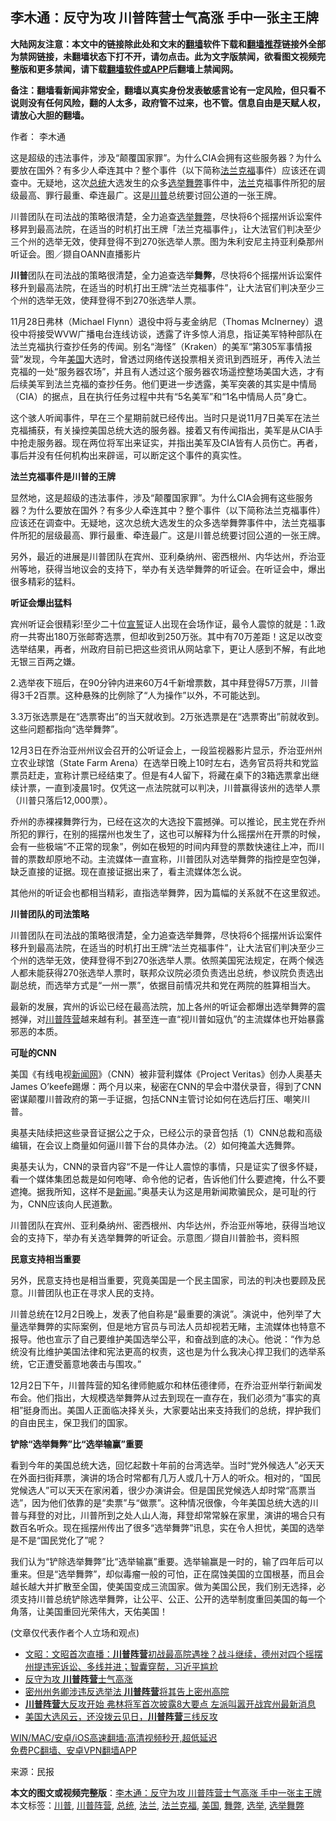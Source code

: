  <h2>李木通：反守为攻 川普阵营士气高涨 手中一张主王牌</h2> <p class="notice"><b>大陆网友注意：本文中的链接除此处和文末的<a href="https://github.com/bannedbook/fanqiang" >翻墙</a>软件下载和<a href="https://github.com/killgcd/justmysocks/blob/master/README.md">翻墙推荐</a>链接外全部为禁网链接，未翻墙状态下打不开，请勿点击。此为文字版禁闻，欲看图文视频完整版和更多禁闻，请下载<a href="https://github.com/bannedbook/fanqiang">翻墙软件或APP</a>后翻墙上禁闻网。</p><p>备注：翻墙看新闻非常安全，翻墙以真实身份发表敏感言论有一定风险，但只看不说则没有任何风险，翻的人太多，政府管不过来，也不管。信息自由是天赋人权，请放心大胆的翻墙。</b></p>  <div class="entry"> <p>作者： 李木通</p> <p id="summary">这是超级的违法事件，涉及“颠覆国家罪”。为什么CIA会拥有这些服务器？为什么要放在国外？有多少人牵连其中？整个事件（以下简称<a href="https://www.bannedbook.org/bnews/tag/%E6%B3%95%E5%85%B0%E5%85%8B%E7%A6%8F/" class="st_tag internal_tag" rel="tag" title="标签 法兰克福 下的日志">法兰克福</a>事件）应该还在调查中。无疑地，这次<a href="https://www.bannedbook.org/bnews/tag/%e6%80%bb%e7%bb%9f/" class="st_tag internal_tag" rel="tag" title="标签 总统 下的日志">总统</a>大选发生的众多<a href="https://www.bannedbook.org/bnews/tag/%e9%80%89%e4%b8%be/" class="st_tag internal_tag" rel="tag" title="标签 选举 下的日志">选举</a><a href="https://www.bannedbook.org/bnews/tag/%E8%88%9E%E5%BC%8A/" class="st_tag internal_tag" rel="tag" title="标签 舞弊 下的日志">舞弊</a>事件中，<a href="https://www.bannedbook.org/bnews/tag/%E6%B3%95%E5%85%B0/" class="st_tag internal_tag" rel="tag" title="标签 法兰 下的日志">法兰</a>克福事件所犯的层级最高、罪行最重、牵连最广。这是<a href="https://www.bannedbook.org/bnews/tag/%e5%b7%9d%e6%99%ae/" class="st_tag internal_tag" rel="tag" title="标签 川普 下的日志">川普</a>总统要讨回公道的一张王牌。</p> <p id="conimg">川普团队在司法战的策略很清楚，全力追查<a href="https://www.bannedbook.org/bnews/tag/%E9%80%89%E4%B8%BE%E8%88%9E%E5%BC%8A/" class="st_tag internal_tag" rel="tag" title="标签 选举舞弊 下的日志">选举舞弊</a>，尽快将6个摇摆州诉讼案件移昇到最高法院，在适当的时机打出王牌「法兰克福事件」，让大法官们判决至少三个州的选举无效，使拜登得不到270张选举人票。图为朱利安尼主持亚利桑那州听证会。图／撷自OANN直播影片</p> <p><strong>川普</strong>团队在司法战的策略很清楚，全力追查选举<strong>舞弊</strong>，尽快将6个摇摆州诉讼案件移升到最高法院，在适当的时机打出王牌“法兰克福事件”，让大法官们判决至少三个州的选举无效，使拜登得不到270张选举人票。</p> <p>11月28日弗林（Michael Flynn）退役中将与麦金纳尼（Thomas McInerney）退役中将接受WVW广播电台连线访谈，透露了许多惊人消息，指证美军特种部队在法兰克福执行查抄任务的传闻。别名“海怪”（Kraken）的美军“第305军事情报营”发现，今年<a href="https://www.bannedbook.org/bnews/tag/%e7%be%8e%e5%9b%bd/" class="st_tag internal_tag" rel="tag" title="标签 美国 下的日志">美国</a>大选时，曾透过网络传送投票相关资讯到西班牙，再传入法兰克福的一处“服务器农场”，并且有人透过这个服务器农场遥控整场美国大选，才有后续美军到法兰克福的查抄任务。他们更进一步透露，美军突袭的其实是中情局（CIA）的据点，且在执行任务过程中共有“5名美军”和“1名中情局人员”身亡。</p> <p>这个骇人听闻事件，早在三个星期前就已经传出。当时只是说11月7日美军在法兰克福捕获，有关操控美国总统大选的服务器。接着又有传闻指出，美军是从CIA手中抢走服务器。现在两位将军出来证实，并指出美军及CIA皆有人员伤亡。再者，事后并没有任何机构出来辟谣，可以断定这个事件的真实性。</p> <p><strong>法兰克福事件是川普的王牌</strong></p> <p>显然地，这是超级的违法事件，涉及“颠覆国家罪”。为什么CIA会拥有这些服务器？为什么要放在国外？有多少人牵连其中？整个事件（以下简称法兰克福事件）应该还在调查中。无疑地，这次总统大选发生的众多选举舞弊事件中，法兰克福事件所犯的层级最高、罪行最重、牵连最广。这是川普总统要讨回公道的一张王牌。</p>  <p>另外，最近的进展是川普团队在宾州、亚利桑纳州、密西根州、内华达州，乔治亚州等地，获得当地议会的支持下，举办有关选举舞弊的听证会。在听证会中，爆出很多精彩的猛料。</p> <p><strong>听证会爆出猛料</strong></p> <p>宾州听证会很精彩!至少二十位<span class='wp_keywordlink'><a href="https://www.bannedbook.org/forum5/topic17.html" title="宣誓与预言" target="_blank">宣誓</a></span>证人出现在会场作证，最令人震惊的就是：1.政府一共寄出180万张邮寄选票，但却收到250万张。其中有70万差距！这足以改变选举结果，再者，州政府目前已把这些资讯从网站拿下，更让人感到不解，有此地无银三百两之嫌。</p> <p>2.选举夜下班后，在90分钟内进来60万4千新增票数，其中拜登得57万票，川普得3千2百票。这种悬殊的比例除了“人为操作”以外，不可能达到。</p> <p>3.3万张选票是在“选票寄出”的当天就收到。2万张选票是在“选票寄出”前就收到。这些问题都指向“选举舞弊”。</p> <p>12月3日在乔治亚州州议会召开的公听证会上，一段监视器影片显示，乔治亚州州立农业球馆（State Farm Arena）在选举日晚上10时左右，选务官员将共和党监票员赶走，宣称计票已经结束了。但是有4人留下，将藏在桌下的3箱选票拿出继续计票，一直到凌晨1时。仅凭这一点法院就可以判决，川普赢得该州的选举人票（川普只落后12,000票）。</p> <p>乔州的赤裸裸舞弊行为，已经在这次的大选投下震撼弹。可以推论，民主党在乔州所犯的罪行，在别的摇摆州也发生了，这也可以解释为什么摇摆州在开票的时候，会有一些极端“不正常的现象”，例如在极短的时间内拜登的票数快速往上冲，而川普的票数却原地不动。主流媒体一直宣称，川普团队对选举舞弊的指控是空包弹，缺乏直接的证据。现在直接证据出来了，看主流媒体怎么说。</p> <p>其他州的听证会也都相当精彩，直指选举舞弊，因为篇幅的关系就不在这里叙述。</p>  <p><strong>川普团队的司法策略</strong></p> <p>川普团队在司法战的策略很清楚，全力追查选举舞弊，尽快将6个摇摆州诉讼案件移升到最高法院，在适当的时机打出王牌“法兰克福事件”，让大法官们判决至少三个州的选举无效，使拜登得不到270张选举人票。依照美国宪法规定，在两个候选人都未能获得270张选举人票时，联邦众议院必须负责选出总统，参议院负责选出副总统，而选举方式是“一州一票”，依据目前情况共和党在两院的胜算相当大。</p> <p>最新的发展，宾州的诉讼已经在最高法院，加上各州的听证会都爆出选举舞弊的震撼弹，对<a href="https://www.bannedbook.org/bnews/tag/%e5%b7%9d%e6%99%ae%e9%98%b5%e8%90%a5/" class="st_tag internal_tag" rel="tag" title="标签 川普阵营 下的日志">川普阵营</a>越来越有利。甚至连一直“视川普如寇仇”的主流媒体也开始暴露邪恶的本质。</p> <p><strong>可耻的CNN</strong></p> <p>美国《有线电视<span class='wp_keywordlink_affiliate'><a href="https://www.bannedbook.org/" title="新闻网">新闻网</a></span>》（CNN）被非营利媒体《Project Veritas》创办人奥基夫James O’keefe踢爆：两个月以来，秘密在CNN的早会中潜伏录音，得到了CNN密谋颠覆川普政府的第一手证据，包括CNN主管讨论如何在选后打压、嘲笑川普。</p> <p>奥基夫陆续把这些录音证据公之于众，已经公示的录音包括（1）CNN总裁和高级编辑，在会议上商量如何逼川普下台的具体办法。（2）如何掩盖大选舞弊。</p> <p>奥基夫认为，CNN的录音内容“不是一件让人震惊的事情，只是证实了很多怀疑，看一个媒体集团总裁是如何咆哮、命令他的记者，告诉他们什么要遮掩，什么不要遮掩。据我所知，这样不是<span class='wp_keywordlink_affiliate'><a href="https://www.bannedbook.org/" title="新闻">新闻</a></span>。”奥基夫认为这是用新闻欺骗民众，是可耻的行为，CNN应该向人民道歉。</p> <p>川普团队在宾州、亚利桑纳州、密西根州、内华达州，乔治亚州等地，获得当地议会的支持下，举办有关选举舞弊的听证会。示意图／撷自川普脸书，资料照</p>  <p><strong>民意支持相当重要</strong></p> <p>另外，民意支持也是相当重要，究竟美国是一个民主国家，司法的判决也要顾及民意。川普团队也正在寻求人民的支持。</p> <p>川普总统在12月2日晚上，发表了他自称是“最重要的演说”。演说中，他列举了大量选举舞弊的实际案例，但是地方官员与司法人员却视若无睹，主流媒体也特意不报导。他也宣示了自己要维护美国选举公平，和奋战到底的决心。他说：“作为总统没有比维护美国法律和宪法更高的权责，这也是为什么我决心捍卫我们的选举系统，它正遭受蓄意地袭击与围攻。”</p> <p>12月2日下午，川普阵营的知名律师鲍威尔和林伍德律师，在乔治亚州举行新闻发布会。他们指出，大规模选举舞弊从过去到现在一直存在，我们必须为“事实的真相”挺身而出。美国人正面临决择关头，大家要站出来支持我们的总统，捍护我们的自由民主，保卫我们的国家。</p> <p><strong>铲除“选举舞弊”比“选举输赢”重要</strong></p> <p>看到今年的美国总统大选，回忆起数十年前的台湾选举。当时“党外候选人”必天天在外面扫街拜票，演讲的场合时常都有几万人或几十万人的听众。相对的，“国民党候选人”可以天天在家闲着，很少办演讲会。但是国民党候选人却时常“高票当选”，因为他们依靠的是“卖票”与“做票”。这种情况很像，今年美国总统大选的川普与拜登的对比，川普所到之处人山人海，拜登却常常躲在家里，演讲的埸合只有数百名听众。现在摇摆州传出了很多“选举舞弊”讯息，实在令人担忧，美国的选举是不是“国民党化了”呢？</p> <p>我们认为“铲除选举舞弊”比“选举输赢”重要。选举输赢是一时的，输了四年后可以重来。但是“选举舞弊”，却似毒瘤一般的可怕，正在腐蚀美国的立国根基，而且会越长越大并扩散至全国，使美国变成三流国家。做为美国公民，我们别无选择，必须支持川普总统铲除选举舞弊，让公平、公正、公开的选举制度重回美国的每一个角落，让美国重回光荣伟大，天佑美国！</p> <p>(文章仅代表作者个人立场和观点)</p>  <ul class='op-related-articles' title='相关阅读'> <li><a href='https://www.bannedbook.org/bnews/cbnews/20201209/1444508.html' target='_blank'>文昭：文昭首次直播：<b>川普阵营</b>初战最高院遇挫？战斗继续，德州对四个摇摆州提违宪诉讼、多线并进；智囊穿帮，习近平尴尬</a></li> <li><a href='https://www.bannedbook.org/bnews/ssgc/20201208/1444265.html' target='_blank'>反守为攻 <b>川普阵营</b>士气高涨</a></li> <li><a href='https://www.bannedbook.org/bnews/comments/20201208/1444264.html' target='_blank'>密州州务卿涉违反选举法 <b>川普阵营</b>将其告上密州高院</a></li> <li><a href='https://www.bannedbook.org/bnews/topimagenews/20201130/1439243.html' target='_blank'><b>川普阵营</b>大反攻开始 弗林将军首次披露8大要点 左派叫嚣开战宾州最新消息</a></li> <li><a href='https://www.bannedbook.org/bnews/taiwannews/20201129/1439028.html' target='_blank'>美国大选风云，还没拨云见日，<b>川普阵营</b>三线反攻</a></li> </ul> <p class="texttj"> <a href="https://github.com/bannedbook/fanqiang/wiki/V2ray%E6%9C%BA%E5%9C%BA" target="_blank">WIN/MAC/安卓/iOS高速翻墙:高清视频秒开,超低延迟</a><br/> <a href="https://github.com/bannedbook/fanqiang/wiki/%E7%A6%81%E9%97%BB%E7%BD%91%E5%AE%89%E5%8D%93%E7%BF%BB%E5%A2%99%E6%96%B0%E9%97%BBAPP" target="_blank">免费PC翻墙、安卓VPN翻墙APP</a></p><p> 来源：民报 </p><a name='sharetosocial'></a>       <div><b>本文的图文或视频完整版</b>：<a href='https://www.bannedbook.org/bnews/comments/20201209/1444547.html'>李木通：反守为攻 川普阵营士气高涨 手中一张主王牌</a></div>  </div><!--END ENTRY--> <div class="postfooter"> <div>本文标签：<a href="https://www.bannedbook.org/bnews/tag/%e5%b7%9d%e6%99%ae/" rel="tag">川普</a>, <a href="https://www.bannedbook.org/bnews/tag/%e5%b7%9d%e6%99%ae%e9%98%b5%e8%90%a5/" rel="tag">川普阵营</a>, <a href="https://www.bannedbook.org/bnews/tag/%e6%80%bb%e7%bb%9f/" rel="tag">总统</a>, <a href="https://www.bannedbook.org/bnews/tag/%E6%B3%95%E5%85%B0/" rel="tag">法兰</a>, <a href="https://www.bannedbook.org/bnews/tag/%E6%B3%95%E5%85%B0%E5%85%8B%E7%A6%8F/" rel="tag">法兰克福</a>, <a href="https://www.bannedbook.org/bnews/tag/%e7%be%8e%e5%9b%bd/" rel="tag">美国</a>, <a href="https://www.bannedbook.org/bnews/tag/%E8%88%9E%E5%BC%8A/" rel="tag">舞弊</a>, <a href="https://www.bannedbook.org/bnews/tag/%e9%80%89%e4%b8%be/" rel="tag">选举</a>, <a href="https://www.bannedbook.org/bnews/tag/%E9%80%89%E4%B8%BE%E8%88%9E%E5%BC%8A/" rel="tag">选举舞弊</a></div>  </div><!--END POSTFOOTER--> 